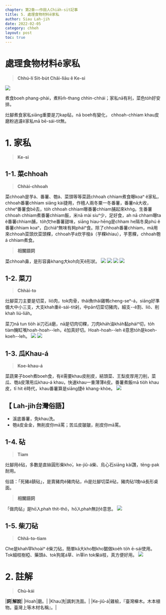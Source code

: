 ```yaml
---
chapter: 第2章——作田人Chia̍h-si̍t記事
title: 5. 處理食物材料ê家私
author: Siau Lah-jih
date: 2022-02-05
category: chheh
layout: post
toc: true
---
```


# 處理食物材料ê家私
> **Chhú-lí Si̍t-bu̍t Châi-liāu ê Ke-si**

![](../too5/09/9-4-22a.砧.jpg)

煮食boeh phang-phài，煮料m̄-thang chhìn-chhái；家私nā有利，菜色to̍h好安排。

灶腳煮食家私siāng重要是刀kap砧，nā boeh有變化， chhoah-chhiam khau皮磨粉過濾ê家私mā bē-sái-tit無。

# 1. 家私
>**Ke-si**

## 1-1. 菜chhoah
>**Chhài-chhoah**

菜chhoah是芋á、番薯、匏á、菜頭等等菜蔬chhoah chhiam煮食曝koaⁿ ê家私，chhoah番薯chhiam siāng kài捷用，作穡人兩冬粟一冬番薯，番薯nā大收，chheⁿ番薯食bē去，to̍h chhoah chhiam曝番薯chhiam脯起來khǹg。生番薯chhoah chhiam煮番薯chhiam飯，米nā mài siuⁿ少，足好食，ah nā chham曝ta ê番薯chhiam脯，to̍h欠he番薯甜味，siāng hiau-hēng是chham he隔冬臭phú ê番薯chhiam koaⁿ，白chiáⁿ無味有夠pháiⁿ食。除了chhoah番薯chhiam，mā用來chhoah菜頭炊菜頭粿，chhoah芋á炊芋梭á（芋粿khiau），芋蔥粿，chhoah匏á chhiam煮食。


>**相關語詞**

菜chhoah鼻，是形容鼻khang大koh向天ê形狀。
![](../too5/09/9-4-11.菜礤.jpg)
![](../too5/09/9-4-12.菜剉.jpg)
![](../too5/09/9-4-13.菜剉陳慶芳.jpg)
![](../too5/09/9-4-14.菜剉.jpg)

## 1-2. 菜刀
>**Chhài-to**

灶腳菜刀主要是切菜，liô肉，tok肉骨，thâi魚thâi雞鴨cheng-seⁿ-á，siāng好準備大中小三支，大支khah重ē-sái-tit剁，中pān切菜切豬肉，細支--ê割、liô、削khah liú-lia̍h。

菜刀nā tun tio̍h ài刀石á磨，nā是切肉切粿，刀肉kha̍h油kha̍h黏pháiⁿ切，to̍h tiàm醃缸嘴hoah-hoah--leh，ē加真好切。Hoah-hoah--leh ê意思to̍h是koeh-koeh--leh。
![](../too5/09/9-4-20a.菜刀.jpg)
![](../too5/09/9-4-21.菜刀.jpg)

## 1-3. 瓜Khau-á
>**Koe-khau-á**

菜蔬果子boeh煮boeh食，有ê需要khau皮削皮，結頭菜、王梨皮厚用刀削，菜瓜、匏á皮薄用瓜khau-á khau，快速khau一重薄薄ê皮。番薯煮飯mā tio̍h khau皮，tī hit ê時代，khau番薯算是siāng捷ê khang-khòe。
![](../too5/09/9-4-23.瓜剾仔.jpg)

## 【 Lah-jih台灣俗語】
- 溪底番薯，免khau洗。
- 匏á皮金金，無削皮你mā罵；苦瓜皮皺皺，削皮你mā罵。

## 1-4. 砧
>**Tiam**

灶腳用ê砧，多數是直絲圓形柴kho͘，ke-jiû-á柴、烏心石siāng kài讚，tēng-pak耐用。

俗語：「死豬á鎮砧」，是賣豬肉ê豬肉砧，m̄是灶腳切菜ê砧，豬肉砧1塊ná長形桌面。

>**相關語詞**

「做肉砧」是hō͘人phah thit-thô，hō͘人phah無討ê意思。
![](../too5/09/9-4-22.砧烏心石.jpg)

## 1-5. 柴刀砧
>**Chhâ-to-tiam**


Che是khah罕khoàiⁿ ê柴刀砧，簡單kā大kho͘樹kho͘鋸做koe̍h to̍h ē-sái使用。Tok細枝樹椏、藥頭á、tok狗尾á草、in草in tok柴á枝，真方便好用。
![](../too5/09/9-4-22b.柴刀砧.jpg)


# 2. 註解
> **Chù-kái**

|**詞**|**解說**|
|Hoah|磨。|
|Khau洗|諷刺洗面。|
|Ke-jiû-á|雞榆，『臺灣櫸木。木本植物。臺灣上等木材名稱』。|
